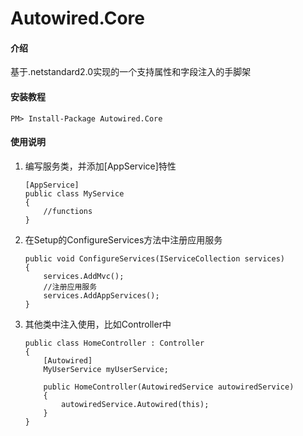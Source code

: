 # Autowired.Core

#### 介绍
基于.netstandard2.0实现的一个支持属性和字段注入的手脚架

#### 安装教程

```
PM> Install-Package Autowired.Core
```

#### 使用说明


 1. 编写服务类，并添加[AppService]特性  
    ```
    [AppService]
    public class MyService
    {
        //functions
    }
    ```

 2. 在Setup的ConfigureServices方法中注册应用服务
    ```
    public void ConfigureServices(IServiceCollection services)
    {
        services.AddMvc();
        //注册应用服务
        services.AddAppServices();
    }
    ```
 3. 其他类中注入使用，比如Controller中
    ```
    public class HomeController : Controller
    {
        [Autowired]
        MyUserService myUserService;

        public HomeController(AutowiredService autowiredService)
        {
            autowiredService.Autowired(this);
        }
    }
    ```
